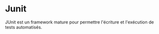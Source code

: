 # Junit
JUnit est un framework mature pour permettre l'écriture et l'exécution de tests automatisés.
